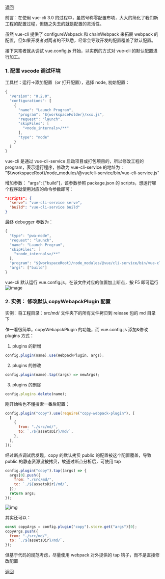 [返回](./#/webpack/)

前言：在使用 vue-cli 3.0 的过程中，虽然号称零配置布项，大大的简化了我们新工程的配置过程，但随之失去的就是配置的灵活性。

虽然 vue-cli 提供了 configureWebpack 和 chainWebpack 来拓展 webpack 的配置，但如果开发者对两者的不熟悉，经常会导致开发的配置覆盖了默认配置。

接下来笔者就从调试 vue.config.js 开始，以实例的方式对 vue-cli 的默认配置进行加工。

### 1. 配置 vscode 调试环境

工具栏：运行->添加配置（or 打开配置），选择 node, 初始配置：

```javascript
{
  "version": "0.2.0",
  "configurations": [
    {
      "name": "Launch Program",
      "program": "${workspaceFolder}/xxx.js",
      "request": "launch",
      "skipFiles": [
        "<node_internals>/**"
      ],
      "type": "node"
    }
  ]
}
```

vue-cli 是通过 vue-cli-service 启动项目或打包项目的，所以修改工程的 program，表示运行程序，修改为 vue-cli-service 的地址为： "${workspaceRoot}/node_modules/@vue/cli-service/bin/vue-cli-service.js"

增加参数： "args": ["build"]，该参数参照 package.json 的 scripts，想运行哪个程序就使用对应的命令参数即可：

```json
"scripts": {
  "serve": "vue-cli-service serve",
  "build": "vue-cli-service build"
}
```

最终 debugger 参数为：

```javascript
{
  "type": "pwa-node",
  "request": "launch",
  "name": "Launch Program",
  "skipFiles": [
    "<node_internals>/**"
  ],
  "program": "${workspaceRoot}/node_modules/@vue/cli-service/bin/vue-cli-service.js",
  "args": ["build"]
}
```

vue-cli 默认运行 vue.config.js，在该文件对应的位置加上断点，按 F5 即可运行
![image](./image/breakpoint.jpg)

### 2. 实例： 修改默认 copyWebapckPlugin 配置

实例：将工程目录：src/md/ 文件夹下的所有文件拷贝到 release 包的 md 目录下

乍一看很简单，copyWebapckPlugin 的功能，而 vue.config.js 添加&修改 plugins 方式：

1. plugins 的新增

```javascript
config.plugin(name).use(WebpackPlugin, args);
```

2. plugins 的修改

```javascript
config.plugin(name).tap((args) => newArgs);
```

3. plugins 的删除

```javascript
config.plugins.delete(name);
```

刚开始啥也不懂搜索一番后配置：

```javascript
config.plugin("copy").use(require("copy-webpack-plugin"), [
  [
    {
      from: "./src/md/",
      to: `./${assetsDir}/md/`,
    },
  ],
]);
```

经过断点调试后发现，copy 的默认拷贝 public 的配置被这个配置覆盖，导致 public 的静态资源没被拷贝，故通过断点分析后，可使用 tap

```javascript
config.plugin("copy").tap((args) => {
  args[0].push({
    from: "./src/md/",
    to: `./${assetsDir}/md/`,
  });
  return args;
});
```

![img](./image/copy.tap.jpg)

其实还可以：

```javascript
const copyArgs = config.plugin("copy").store.get("args")[0];
copyArgs.push({
  from: "./src/md/",
  to: `./${assetsDir}/md/`,
});
```

但基于代码的规范考虑，尽量使用 webpack 对外提供的 tap 钩子，而不是直接修改配置

[返回](./#/webpack/)
